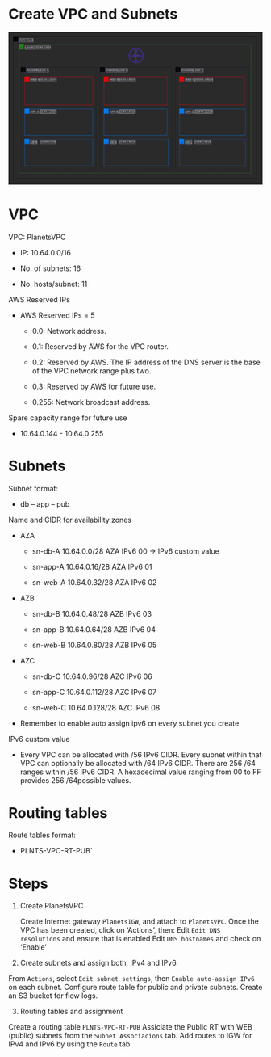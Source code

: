 # Create VPC and Subnets

![Subnets](https://github.com/DanKolev/aws_wordpress_manual_build/blob/main/diagrams/1.vpc_with-subnetting.png)


# VPC 

VPC: PlanetsVPC

- IP: 10.64.0.0/16

- No. of subnets:   16

- No. hosts/subnet: 11 



AWS Reserved IPs

- AWS Reserved IPs = 5

  - 0.0: Network address.

  - 0.1: Reserved by AWS for the VPC router.

  - 0.2: Reserved by AWS. The IP address of the DNS server is the base of the VPC network range plus two.

  - 0.3: Reserved by AWS for future use.

  - 0.255: Network broadcast address.


Spare capacity range for future use
- 10.64.0.144 - 10.64.0.255

# Subnets

Subnet format: 

- db – app – pub

Name and CIDR for availability zones

- AZA

  - sn-db-A 10.64.0.0/28 AZA IPv6 00 → IPv6 custom value

  - sn-app-A 10.64.0.16/28 AZA IPv6 01

  - sn-web-A 10.64.0.32/28 AZA IPv6 02


- AZB

  - sn-db-B 10.64.0.48/28 AZB IPv6 03

  - sn-app-B 10.64.0.64/28 AZB IPv6 04

  - sn-web-B 10.64.0.80/28 AZB IPv6 05


- AZC

  - sn-db-C 10.64.0.96/28 AZC IPv6 06

  - sn-app-C 10.64.0.112/28 AZC IPv6 07

  - sn-web-C 10.64.0.128/28 AZC IPv6 08


- Remember to enable auto assign ipv6 on every subnet you create.

IPv6 custom value

- Every VPC can be allocated with  /56 IPv6 CIDR. Every subnet within that VPC can optionally be allocated with /64 IPv6 CIDR. There are 256 /64 ranges within /56 
IPv6 CIDR. A hexadecimal value ranging from 00 to FF provides 256 /64possible values.

# Routing tables

Route tables format:

 - PLNTS-VPC-RT-PUB`

# Steps 

1. Create PlanetsVPC 

   Create Internet gateway `PlanetsIGW`, and attach to `PlanetsVPC`.
   Once the VPC has been created, click on ‘Actions’, then:
   Edit `Edit DNS resolutions` and ensure that is enabled
   Edit `DNS hostnames` and check on ‘Enable’

2. Create subnets and assign both, IPv4 and IPv6.

From `Actions`, select `Edit subnet settings`, then `Enable auto-assign IPv6` on each subnet.
Configure route table for public and private subnets.
Create an S3 bucket for flow logs.

3. Routing tables and assignment

Create a routing table `PLNTS-VPC-RT-PUB`
Assiciate the Public RT with WEB (public) subnets from the `Subnet Associacions` tab. Add routes to IGW for IPv4 and IPv6 by using the `Route` tab.


